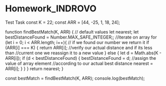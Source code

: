 # Homework_INDROVO
Test Task
const K = 22;
const ARR = [44, -25, 1, 18, 24];

function findBestMatch(K, ARR) {
  // default values
  let nearest;
  let bestDistanceFound = Number.MAX_SAFE_INTEGER;;
  //iterate on array
  for (let i = 0; i < ARR.length; i++){
    // if we found our number we return it
    if (ARR[i] === K) {
      return ARR[i];
    //verify our actual distance and if its less than
    //current one we reassign it to a new value
    } else {
      let d = Math.abs(K - ARR[i]);
      if (d < bestDistanceFound) {
      bestDistanceFound = d; 
      //assign the value of array element 
      //according to our actual best distance
      nearest = ARR[i];
      }
    }
  }
  return nearest;
}

const bestMatch = findBestMatch(K, ARR);
console.log(bestMatch);
